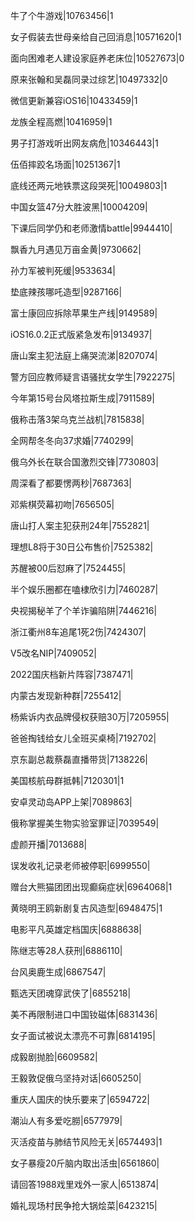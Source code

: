 牛了个牛游戏|10763456|1

女子假装去世母亲给自己回消息|10571620|1

面向困难老人建设家庭养老床位|10527673|0

原来张翰和吴磊同录过综艺|10497332|0

微信更新兼容iOS16|10433459|1

龙族全程高燃|10416959|1

男子打游戏听出网友病危|10346443|1

伍佰摔跤名场面|10251367|1

底线还两元地铁票这段哭死|10049803|1

中国女篮47分大胜波黑|10004209|

下课后同学仍和老师激情battle|9944410|

飘香九月遇见万亩金黄|9730662|

孙力军被判死缓|9533634|

垫底辣孩哪吒造型|9287166|

富士康回应拆除苹果生产线|9149589|

iOS16.0.2正式版紧急发布|9134937|

唐山案主犯法庭上痛哭流涕|8207074|

警方回应教师疑言语骚扰女学生|7922275|

今年第15号台风塔拉斯生成|7911589|

俄称击落3架乌克兰战机|7815838|

全网帮冬冬向37求婚|7740299|

俄乌外长在联合国激烈交锋|7730803|

周深看了都要愣两秒|7687363|

邓紫棋荧幕初吻|7656505|

唐山打人案主犯获刑24年|7552821|

理想L8将于30日公布售价|7525382|

苏醒被00后怼麻了|7524455|

半个娱乐圈都在嗑棣欣引力|7460287|

央视揭秘羊了个羊诈骗陷阱|7446216|

浙江衢州8车追尾1死2伤|7424307|

V5改名NIP|7409052|

2022国庆档新片阵容|7387471|

内蒙古发现新种群|7255412|

杨紫诉内衣品牌侵权获赔30万|7205955|

爸爸掏钱给女儿全班买桌椅|7192702|

京东副总裁蔡磊直播带货|7138226|

美国核航母群抵韩|7120301|1

安卓灵动岛APP上架|7089863|

俄称掌握美生物实验室罪证|7039549|

虚颜开播|7013688|

误发收礼记录老师被停职|6999550|

赠台大熊猫团团出现癫痫症状|6964068|1

黄晓明王鸥新剧复古风造型|6948475|1

电影平凡英雄定档国庆|6888638|

陈继志等28人获刑|6886110|

台风奥鹿生成|6867547|

甄选天团魂穿武侠了|6855218|

美不再限制进口中国钕磁体|6831436|

女子面试被说太漂亮不可靠|6814195|

成毅剧抛脸|6609582|

王毅敦促俄乌坚持对话|6605250|

重庆人国庆的快乐要来了|6594722|

潮汕人有多爱吃朥|6577979|

灭活疫苗与肺结节风险无关|6574493|1

女子暴瘦20斤脑内取出活虫|6561860|

请回答1988戏里戏外一家人|6513874|

婚礼现场村民争抢大锅烩菜|6423215|

